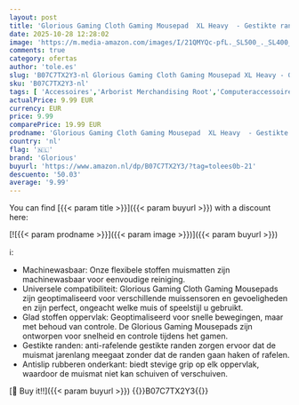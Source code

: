 ```yaml
---
layout: post
title: 'Glorious Gaming Cloth Gaming Mousepad  XL Heavy  - Gestikte randen  glad oppervlak voor snelheid en controle  antislipbasis  machinewasbaar  XL Heavy  460 x 410 x 5 mm  - Zwart Stealth'
date: 2025-10-28 12:28:02
image: 'https://m.media-amazon.com/images/I/21QMYQc-pfL._SL500_._SL400_.jpg'
comments: true
category: ofertas
author: 'tole.es'
slug: 'B07C7TX2Y3-nl Glorious Gaming Cloth Gaming Mousepad XL Heavy - Gestikte...'
sku: 'B07C7TX2Y3-nl'
tags: [ 'Accessoires','Arborist Merchandising Root','Computeraccessoires','Computers, onderdelen & accessoires','Elektronica','Muismatten','Self Service','Special Features Stores','Toetsenbord- & muisaccessoires','Toetsenborden, muizen & invoerapparaten','be0c145d-645e-47ab-b638-53e8112e3d67_0','be0c145d-645e-47ab-b638-53e8112e3d67_3301','be0c145d-645e-47ab-b638-53e8112e3d67_7201','glorious','🇳🇱', ]
actualPrice: 9.99 EUR
currency: EUR
price: 9.99
comparePrice: 19.99 EUR
prodname: 'Glorious Gaming Cloth Gaming Mousepad  XL Heavy  - Gestikte randen  glad oppervlak voor snelheid en controle  antislipbasis  machinewasbaar  XL Heavy  460 x 410 x 5 mm  - Zwart Stealth'
country: 'nl'
flag: '🇳🇱'
brand: 'Glorious'
buyurl: 'https://www.amazon.nl/dp/B07C7TX2Y3/?tag=tolees0b-21'
descuento: '50.03'
average: '9.99'
---
```


You can find [{{< param title >}}]({{< param buyurl >}}) with a discount here:

[![{{< param prodname >}}]({{< param image >}})]({{< param buyurl >}})

ℹ️:

- Machinewasbaar: Onze flexibele stoffen muismatten zijn machinewasbaar voor eenvoudige reiniging.
- Universele compatibiliteit: Glorious Gaming Cloth Gaming Mousepads zijn geoptimaliseerd voor verschillende muissensoren en gevoeligheden en zijn perfect, ongeacht welke muis of speelstijl u gebruikt.
- Glad stoffen oppervlak: Geoptimaliseerd voor snelle bewegingen, maar met behoud van controle. De Glorious Gaming Mousepads zijn ontworpen voor snelheid en controle tijdens het gamen.
- Gestikte randen: anti-rafelende gestikte randen zorgen ervoor dat de muismat jarenlang meegaat zonder dat de randen gaan haken of rafelen.
- Antislip rubberen onderkant: biedt stevige grip op elk oppervlak, waardoor de muismat niet kan schuiven of verschuiven.

[🛒 Buy it!!]({{< param buyurl >}})
{{<world>}}B07C7TX2Y3{{</world>}}
